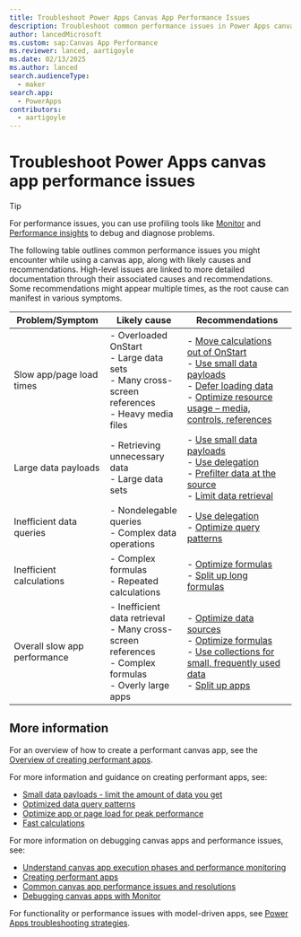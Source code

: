 ```yaml
---
title: Troubleshoot Power Apps Canvas App Performance Issues
description: Troubleshoot common performance issues in Power Apps canvas apps.
author: lancedMicrosoft
ms.custom: sap:Canvas App Performance
ms.reviewer: lanced, aartigoyle
ms.date: 02/13/2025
ms.author: lanced
search.audienceType: 
  - maker 
search.app: 
  - PowerApps
contributors:
  - aartigoyle
---
```

# Troubleshoot Power Apps canvas app performance issues

> [!TIP]
> For performance issues, you can use profiling tools like [Monitor](/power-apps/maker/monitor-overview) and [Performance insights](/power-apps/maker/common/performance-insights-overview) to debug and diagnose problems.

The following table outlines common performance issues you might encounter while using a canvas app, along with likely causes and recommendations. High-level issues are linked to more detailed documentation through their associated causes and recommendations. Some recommendations might appear multiple times, as the root cause can manifest in various symptoms.

| Problem/Symptom   | Likely cause  | Recommendations |
| ---|---|---|
| Slow app/page load times | - Overloaded OnStart<br> - Large data sets<br> - Many cross-screen references <br> - Heavy media files    | - [Move calculations out of OnStart](/power-apps/maker/canvas-apps/working-with-large-apps#use-appformulas-instead-of-apponstart) <br> - [Use small data payloads](/power-apps/maker/canvas-apps/small-data-payloads) <br>  - [Defer loading data](/power-apps/maker/canvas-apps/efficient-calculations#defer-significant-updates-to-a-nonblocking-ui-step) <br> - [Optimize resource usage – media, controls, references](/power-apps/maker/canvas-apps/fast-app-page-load#minimize-required-resources)  |
| Large data payloads    | - Retrieving unnecessary data<br> - Large data sets <br>    |- [Use small data payloads](/power-apps/maker/canvas-apps/small-data-payloads)<br>- [Use delegation](/power-apps/maker/canvas-apps/small-data-payloads#use-delegation) <br> - [Prefilter data at the source](/power-apps/maker/canvas-apps/optimized-query-data-patterns#use-server-side-views) <br> - [Limit data retrieval](/power-apps/maker/canvas-apps/small-data-payloads#suggestions) |
| Inefficient data queries | - Nondelegable queries<br> - Complex data operations <br>    |- [Use delegation](/power-apps/maker/canvas-apps/small-data-payloads#use-delegation) <br> - [Optimize query patterns](/power-apps/maker/canvas-apps/optimized-query-data-patterns) |
| Inefficient calculations | - Complex formulas<br> - Repeated calculations <br>    |- [Optimize formulas](/power-apps/maker/canvas-apps/efficient-calculations#calculations) <br> - [Split up long formulas](/power-apps/maker/canvas-apps/working-with-large-apps#split-up-long-formulas)|
| Overall slow app performance | - Inefficient data retrieval<br> - Many cross-screen references<br> - Complex formulas<br>  - Overly large apps | - [Optimize data sources](/power-apps/maker/canvas-apps/optimized-query-data-patterns) <br> - [Optimize formulas](/power-apps/maker/canvas-apps/efficient-calculations#calculations) <br> - [Use collections for small, frequently used data](/power-apps/maker/canvas-apps/fast-app-page-load#avoid-directly-populating-a-collection-with-large-amounts-of-data) <br> - [Split up apps](/power-apps/maker/canvas-apps/working-with-large-apps#partition-the-app) |

## More information

For an overview of how to create a performant canvas app, see the [Overview of creating performant apps](/power-apps/maker/canvas-apps/create-performant-apps-overview).

For more information and guidance on creating performant apps, see:

- [Small data payloads - limit the amount of data you get](/power-apps/maker/canvas-apps/small-data-payloads)
- [Optimized data query patterns](/power-apps/maker/canvas-apps/optimized-query-data-patterns)
- [Optimize app or page load for peak performance](/power-apps/maker/canvas-apps/fast-app-page-load)
- [Fast calculations](/power-apps/maker/canvas-apps/efficient-calculations)

For more information on debugging canvas apps and performance issues, see:

- [Understand canvas app execution phases and performance monitoring](/power-apps/maker/canvas-apps/execution-phases-data-flow)
- [Creating performant apps](/power-apps/maker/canvas-apps/create-performant-apps-overview)
- [Common canvas app performance issues and resolutions](/power-apps/maker/canvas-apps/common-performance-issue-resolutions)
- [Debugging canvas apps with Monitor](/power-apps/maker/monitor-canvasapps)

For functionality or performance issues with model-driven apps, see [Power Apps troubleshooting strategies](~/power-platform/power-apps/create-and-use-apps/isolate-common-issues.md).
